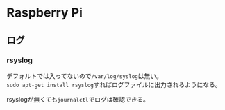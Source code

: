 # Raspberry Pi

## ログ

### rsyslog

デフォルトでは入ってないので`/var/log/syslog`は無い。  
`sudo apt-get install rsyslog`すればログファイルに出力されるようになる。

rsyslogが無くても`journalctl`でログは確認できる。
